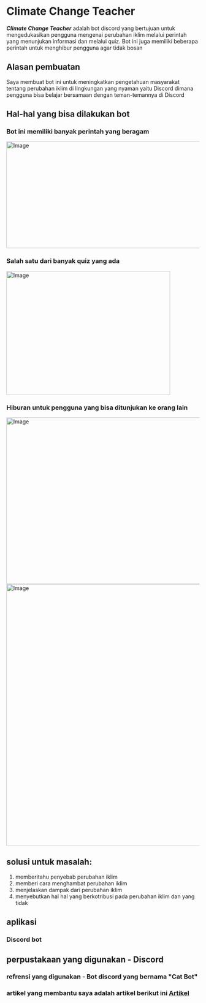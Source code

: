 # Climate Change Teacher
***Climate Change Teacher*** adalah bot discord yang bertujuan untuk mengedukasikan pengguna mengenai perubahan iklim melalui perintah yang menunjukan informasi dan melalui quiz. Bot ini juga memiliki beberapa perintah untuk menghibur pengguna agar tidak bosan

## Alasan pembuatan
Saya membuat bot ini untuk meningkatkan pengetahuan masyarakat tentang perubahan iklim di lingkungan yang nyaman yaitu Discord dimana pengguna bisa belajar bersamaan dengan teman-temannya di Discord

## Hal-hal yang bisa dilakukan bot 
### Bot ini memiliki banyak perintah yang beragam
<img width="745" height="279" alt="Image" src="https://github.com/user-attachments/assets/054e2e6c-d48b-4e50-a8e5-77b7051d67ea" />

### Salah satu dari banyak quiz yang ada 
<img width="427" height="323" alt="Image" src="https://github.com/user-attachments/assets/9d0c5fc5-393d-49e1-a10f-efa3639be750" />

### Hiburan untuk pengguna yang bisa ditunjukan ke orang lain
<img width="554" height="435" alt="Image" src="https://github.com/user-attachments/assets/3811c9c0-c65a-414e-a936-a71fbadcc100" /> <img width="519" height="684" alt="Image" src="https://github.com/user-attachments/assets/52824f9d-67e6-461c-bd58-fdd5feb88b99" />


## solusi untuk masalah:
1. memberitahu penyebab perubahan iklim
2. memberi cara menghambat perubahan iklim
3. menjelaskan dampak dari perubahan iklim
4. menyebutkan hal hal yang berkotribusi pada perubahan iklim dan yang tidak

## aplikasi
### Discord bot


## perpustakaan yang digunakan - Discord
### refrensi yang digunakan - Bot discord yang bernama "Cat Bot"
### artikel yang membantu saya adalah artikel berikut ini [Artikel](https://r.search.yahoo.com/_ylt=Awr1QWk.gXBoEwIAut7LQwx.;_ylu=Y29sbwNzZzMEcG9zAzMEdnRpZAMEc2VjA3Ny/RV=2/RE=1753413182/RO=10/RU=https%3a%2f%2fkatadata.co.id%2fberita%2fnasional%2f626218e810745%2fpengertian-perubahan-iklim-penyebab-dampak-dan-cara-mengatasinya/RK=2/RS=F3pRzybEWn_yAC8k5LyXefvTJRM-)

